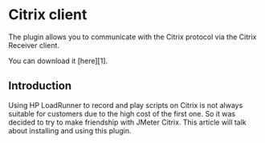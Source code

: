 # Citrix client 

The plugin allows you to communicate with the Citrix protocol via the Citrix Receiver client.

You can download it [here][1].

## Introduction

Using HP LoadRunner to record and play scripts on Citrix is not always suitable for customers due to the high cost of 
the first one. So it was decided to try to make friendship with JMeter Citrix. This article will talk about installing 
and using this plugin.